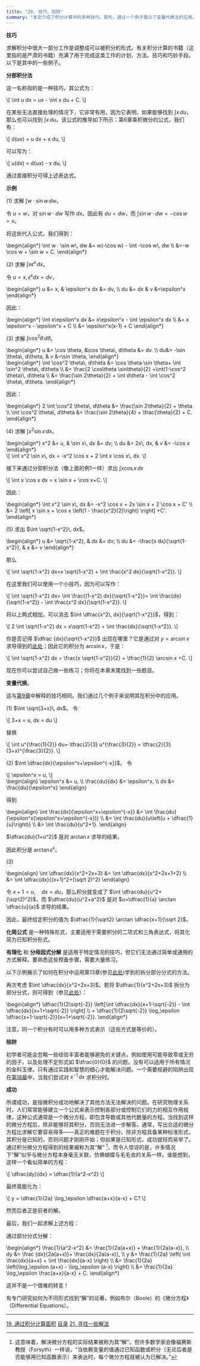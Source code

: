 ```yaml
---
title: "20. 技巧、陷阱"
summary: "本文介绍了积分计算中的多种技巧。首先，通过一个例子展示了变量代换法的应用。接着，介绍了“化简公式”，用于简化某些表达式以便积分，并提到“有理化”和“分母因式分解”是其他有用的技巧。文章还说明了拆分部分分式在积分中的重要性，并举例说明其用法。在陷阱部分，提醒初学者注意常见错误，比如误处理不定式或无效因子。最后，文章强调积分在解决微分方程中的重要性，指出微分方程的解往往转化为优雅且令人惊讶的形式，尽管它看似与原方程无关，就像蝴蝶与毛毛虫的关系一样。"
---
```


**技巧**

求解积分中很大一部分工作是调整成可以被积分的形式。有关积分计算的书籍（这里指的是严肃的书籍）充满了用于完成这类工作的计划、方法、技巧和巧妙手段。以下是其中的一些例子。

**分部积分法**

这一名称指的是一种技巧，其公式为：

<div class="math">\[
\int u dx = ux - \int x du + C.
\]</div>

在某些无法直接处理的情况下，它非常有用，因为它表明，如果能够找到 $\int x\, du$，那么也可以找到 $\int x\, du$。该公式的推导如下所示：第6章乘积微分的公式，我们有：

<div class="math">\[
d(ux) = u dx + x du,
\]</div>

可以写为：

<div class="math">\[
u(dx) = d(ux) - x du,
\]</div>

通过直接积分可得上述表达式。

**示例**

(1) 求解 $\int w · \sin w\, dw$。

令 $u = w$，对 $\sin w · dw$ 写作 $dx$。因此有 $du = dw$，而 $\int \sin w · dw = -\cos w = x$。

将这些代入公式，我们得到：

<div class="math">\begin{align*}
\int w · \sin w\, dw &= w(-\cos w) - \int -\cos w\, dw  \\
                     &=-w \cos w + \sin w + C.
\end{align*}</div>

(2) 求解 $\int x \epsilon^x\, dx$。

令 $u = x, \epsilon^x dx=dv$，

<div class="math">\begin{align*}
u &= x, & \epsilon^x dx &= dv, \\
du &= dx & v &=\epsilon^x
\end{align*}</div>

因此：

<div class="math">\begin{align*}
\int x\epsilon^x dx &= x\epsilon^x - \int \epsilon^x dx \\
   &= x \epsilon^x - \epsilon^x + C \\
   &= \epsilon^x(x-1) + C
\end{align*}</div>

(3) 求解 $\int \cos^2 \theta\, d\theta$。

<div class="math">\begin{align*}
u &= \cos \theta, &\cos \theta\, d\theta &= dv. \\
du&= -\sin \theta\, d\theta, & v &=\sin \theta,
\end{align*}</div>

<div class="math">\begin{align*}
\int \cos^2 \theta\, d\theta
  &= \cos \theta \sin \theta+ \int \sin^2 \theta\, d\theta       \\
  &= \frac{2 \cos\theta \sin\theta}{2} +\int(1-\cos^2 \theta)\, d\theta  \\
  &= \frac{\sin 2\theta}{2} + \int d\theta - \int \cos^2 \theta\, d\theta.
\end{align*}</div>

因此：

<div class="math">\begin{align*}
2 \int \cos^2 \theta\, d\theta
  &= \frac{\sin 2\theta}{2} + \theta \\
\int \cos^2 \theta\, d\theta
  &= \frac{\sin 2\theta}{4} + \frac{\theta}{2} + C.
\end{align*}</div>

(4) 求解 $\int x^2 \sin x\, dx$。

<div class="math">\begin{align*}
x^2  &= u, & \sin x\, dx &= dv; \\
du &= 2x\, dx, & v &= -\cos x
\end{align*}</div>

<div class="math">\[
\int x^2 \sin x\, dx = -x^2 \cos x + 2 \int x \cos x\, dx.
\]</div>

接下来通过分部积分法（像上面的例1一样）求出 $\int x \cos x\, dx$

<div class="math">\[
\int x \cos x dx = x \sin x + \cos x+C.
\]</div>

因此：

<div class="math">\begin{align*}
\int x^2 \sin x\, dx
  &= -x^2 \cos x + 2x \sin x + 2 \cos x + C' \\
  &= 2 \left[ x \sin x + \cos x \left(1 - \frac{x^2}{2}\right) \right] +C'.
\end{align*}</div>

(5) 求出 $\int \sqrt{1-x^2}\, dx$。

<div class="math">\begin{align*}
u &= \sqrt{1-x^2}, & dx &= dv;  \\
du &= -\frac{x dx}{\sqrt{1-x^2}}, & x &= v
\end{align*}</div>

那么

<div class="math">\[
\int \sqrt{1-x^2} dx=x \sqrt{1-x^2} + \int \frac{x^2 dx}{\sqrt{1-x^2}}.
\]</div>

在这里我们可以使用一个小技巧，因为可以写作：

<div class="math">\[
\int \sqrt{1-x^2} dx= \int \frac{(1-x^2) dx}{\sqrt{1-x^2}}= \int \frac{dx}{\sqrt{1-x^2}} - \int \frac{x^2 dx}{\sqrt{1-x^2}}.
\]</div>

将以上两式相加，可以消去 $\int \dfrac{x^2\, dx}{\sqrt{1-x^2}}$，得到：

<div class="math">\[
2 \int \sqrt{1-x^2} dx = x\sqrt{1-x^2} + \int \frac{dx}{\sqrt{1-x^2}}.
\]</div>

你是否记得 $\dfrac {dx}{\sqrt{1-x^2}}$ 出现在哪里？它是通过对 $y=\arcsin x$ 求导得到的[此处](15.html#intex3)；因此它的积分为 $\arcsin x$，于是：

<div class="math">\[
\int \sqrt{1-x^2} dx = \frac{x \sqrt{1-x^2}}{2} + \tfrac{1}{2} \arcsin x +C.
\]</div>

现在你可以尝试自己做一些练习；你将在本章末尾找到一些题目。

**变量代换**。

这与[第9章](9.html)中解释的技巧相同。我们通过几个例子来说明其在积分中的应用。

(1) $\int \sqrt{3+x}\, dx$。 令

<div class="math">\[
3+x = u, dx = du
\]</div>

替换

<div class="math">\[
\int u^{\frac{1}{2}} du= \tfrac{2}{3} u^{\frac{3}{2}} = \tfrac{2}{3}(3+x)^{\frac{3}{2}}.
\]</div>

(2) $\int \dfrac{dx}{\epsilon^x+\epsilon^{-x}}$。 令

<div class="math">\[
\epsilon^x = u,
\]</div>

<div class="math">\begin{align}
\epsilon^x &= u, \\
\frac{du}{dx} &= \epsilon^x, \\
dx &= \frac{du}{\epsilon^x}
\end{align}</div>

得到

<div class="math">\begin{align}
\int \frac{dx}{\epsilon^x+\epsilon^{-x}}
  &= \int \frac{du}{\epsilon^x(\epsilon^x+\epsilon^{-x})} \\
  &= \int \frac{du}{u\left(u + \dfrac{1}{u}\right)} \\
  &= \int \frac{du}{u^2+1}.
\end{align}</div>

$\dfrac{du}{1+u^2}$ 是对 $\arctan x$ 求导的结果。

因此积分是 $\arctan \epsilon^x$。

(3)

<div class="math">\begin{align}
\int \dfrac{dx}{x^2+2x+3} &= \int \dfrac{dx}{x^2+2x+1+2} \\
 &= \int \dfrac{dx}{(x+1)^2+(\sqrt 2)^2}  
\end{align}</div>

令 $x+1=u,\quad dx=du$，那么积分就变成了 $\int \dfrac{du}{u^2+(\sqrt2)^2}$，而 $\dfrac{du}{u^2+a^2}$ 是对 $u=\dfrac{1}{a} \arctan \dfrac{u}{a}$ 求导的结果。

因此，最终给定积分的值为 $\dfrac{1}{\sqrt2} \arctan \dfrac{x+1}{\sqrt 2}$。

**化简公式** 是一种特殊形式，主要适用于需要积分的二项式和三角表达式，将其化简为已知积分形式。

**有理化** 和 **分母因式分解** 是适用于特定情况的技巧，但它们无法通过简单或通用的方式解释。要熟悉这些预备步骤，需要大量练习。

以下示例展示了如何在积分中运用第13章(参见[此处](13.html#partfracs2))学到的拆分部分分式的方法。

再次考虑 $\int \dfrac{dx}{x^2+2x+3}$。若将 $\dfrac{1}{x^2+2x+3}$ 拆分为部分分式，则可得到（参见[此处](20.html#partfracs3)）：

<div class="math">\begin{align*}
\dfrac{1}{2\sqrt{-2}} \left[\int \dfrac{dx}{x+1-\sqrt{-2}} - \int \dfrac{dx}{x+1+\sqrt{-2}} \right] \\
= \dfrac{1}{2\sqrt{-2}} \log_\epsilon \dfrac{x+1-\sqrt{-2}}{x+1+\sqrt{-2}}.
\end{align*}</div>

注意，同一个积分有时可以用多种方式表示（这些方式是等价的）。

**陷阱**

初学者可能会忽略一些经验丰富者能够避免的关键点，例如使用可能导致零或无穷的因子，以及处理不定形式如 $\tfrac{0}{0}$ 的问题。没有可以适用于所有情况的金科玉律。只有通过实践和智慧的细心才能解决问题。一个需要规避的陷阱出现在[第18章](18.html)中，当我们尝试对 $x^{-1}\, dx$ 求积分时。

**成功**

所谓成功，是指微积分成功地解决了其他方法无法解决的问题。在研究物理关系时，人们常常能够建立一个公式来表示控制各部分或控制它们的力的相互作用规律，这种公式通常是一个微分方程，即包含导数或其他代数量的方程。当找到这样的微分方程后，除非能够将其积分，否则无法进一步解答。通常，写出合适的微分方程比求解它要容易得多——真正的难题在于积分。除非方程具备某种标准形式，其积分是已知的，否则问题才刚刚开始；但如果是已知形式，成功就轻而易举了。通过积分微分方程得到的结果被称为其“解” [^1]，而令人惊讶的是，许多情况下“解”似乎与微分方程本身毫无关联，仿佛蝴蝶与毛毛虫的关系一样。谁能想到，这样一个看似简单的方程：

<div class="math">\[
\dfrac{dy}{dx} = \dfrac{1}{a^2-x^2}
\]</div>

最终竟能化为：

<div class="math">\[
y = \dfrac{1}{2a} \log_\epsilon \dfrac{a+x}{a-x} + C?
\]</div>

然而后者正是前者的解。

[^1]: 这意味着，解决微分方程的实际结果被称为其“解”。但许多数学家会像福赛斯教授（Forsyth）一样说，“当依赖变量的值通过已知函数或积分（无论后者是否能够用已知函数表示）来表达时，每个微分方程就被认为已解决。”

最后，我们一起求解上述方程：

通过部分分式分解：

<div class="math">\begin{align*}
\frac{1}{a^2-x^2} &= \frac{1}{2a(a+x)} + \frac{1}{2a(a-x)},  \\
dy &= \frac {dx}{2a(a+x)}+ \frac{dx}{2a(a-x)},  \\
y  &= \frac{1}{2a}
       \left( \int \frac{dx}{a+x}
            + \int \frac{dx}{a-x} \right)  \\
   &= \frac{1}{2a} \left(\log_\epsilon (a+x) - \log_\epsilon (a-x) \right)  \\
   &= \frac{1}{2a} \log_\epsilon \frac{a+x}{a-x} + C.
\end{align*}</div>

这并不是一个很难的转变！

有专门研究如何为不同形式找到“解”的论著，例如布尔（Boole）的《微分方程》（Differential Equations）。

---

<nav class="pagination justify-content-between">
<a href="../19">19. 通过积分计算面积</a>
<a href="../">目录</a>
<a href="../21">21. 寻找一些解法</a>
</nav>

